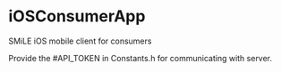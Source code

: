 iOSConsumerApp
==============

SMiLE iOS mobile client for consumers

Provide the #API_TOKEN in Constants.h for communicating with server.
